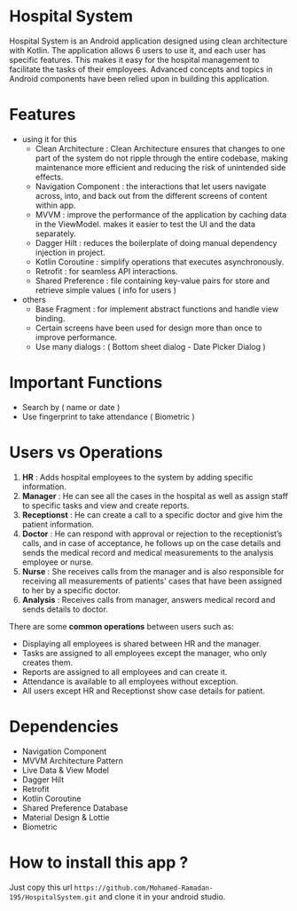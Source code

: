 # Hospital System 
Hospital System is an Android application designed using clean architecture with Kotlin. 
The application allows 6 users to use it, and each user has specific features. 
This makes it easy for the hospital management to facilitate the tasks of their employees. 
Advanced concepts and topics in Android components have been relied upon in building this application.

# Features 
* using it for this
  - Clean Architecture : Clean Architecture ensures that changes to one part of the system do not ripple through the entire codebase, making maintenance more efficient and reducing the risk of unintended side effects.
  - Navigation Component : the interactions that let users navigate across, into, and back out from the different screens of content within app.
  - MVVM : improve the performance of the application by caching data in the ViewModel.
           makes it easier to test the UI and the data separately.
  - Dagger Hilt : reduces the boilerplate of doing manual dependency injection in project.
  - Kotlin Coroutine : simplify operations that executes asynchronously.
  - Retrofit : for seamless API interactions.
  - Shared Preference : file containing key-value pairs for store and retrieve simple values ( info for users ) 
* others
  - Base Fragment : for implement abstract functions and handle view binding.
  - Certain screens have been used for design more than once to improve performance.
  - Use many dialogs : ( Bottom sheet dialog - Date Picker Dialog )

# Important Functions
 - Search by ( name or date )
 - Use fingerprint to take attendance ( Biometric )

# Users vs Operations
1)  **HR** : Adds hospital employees to the system by adding specific information.
2)  **Manager** : He can see all the cases in the hospital as well as assign staff to specific tasks and view and create reports.
3)  **Receptionst** : He can create a call to a specific doctor and give him the patient information.
4)  **Doctor** : He can respond with approval or rejection to the receptionist’s calls, and in case of acceptance, 
  he follows up on the case details and sends the medical record and medical measurements to the analysis employee or nurse.
5)  **Nurse** : She receives calls from the manager and is also responsible for receiving all measurements of patients' cases that have been assigned to her by a specific doctor.
6)  **Analysis** : Receives calls from manager, answers medical record and sends details to doctor.

There are some **common operations** between users such as:
- Displaying all employees is shared between HR and the manager.
- Tasks are assigned to all employees except the manager, who only creates them.
- Reports are assigned to all employees and can create it.
- Attendance is available to all employees without exception.
- All users except HR and Receptionst show case details for patient.

# Dependencies
 - Navigation Component
 - MVVM Architecture Pattern
 - Live Data & View Model
 - Dagger Hilt
 - Retrofit
 - Kotlin Coroutine
 - Shared Preference Database
 - Material Design & Lottie
 - Biometric

# How to install this app ?
 Just copy this url ``` https://github.com/Mohamed-Ramadan-195/HospitalSystem.git ``` and clone it in your android studio. 
